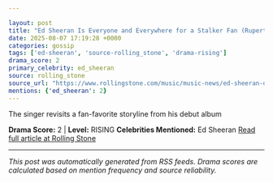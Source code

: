 ```yaml
---

layout: post
title: "Ed Sheeran Is Everyone and Everywhere for a Stalker Fan (Rupert Grint!) in ‘A Little More’ Video"""
date: 2025-08-07 17:19:28 +0000
categories: gossip
tags: ['ed-sheeran', 'source-rolling_stone', 'drama-rising']
drama_score: 2
primary_celebrity: ed_sheeran
source: rolling_stone
source_url: "https://www.rollingstone.com/music/music-news/ed-sheeran-drops-a-little-more-video-reconnects-lego-house-1235402908/"""
mentions: {'ed_sheeran': 2}
---
```


The singer revisits a fan-favorite storyline from his debut album

**Drama Score:** 2 | **Level:** RISING **Celebrities Mentioned:** Ed Sheeran [Read full article at Rolling Stone](https://www.rollingstone.com/music/music-news/ed-sheeran-drops-a-little-more-video-reconnects-lego-house-1235402908/)

---

*This post was automatically generated from RSS feeds. Drama scores are calculated based on mention frequency and source reliability.*